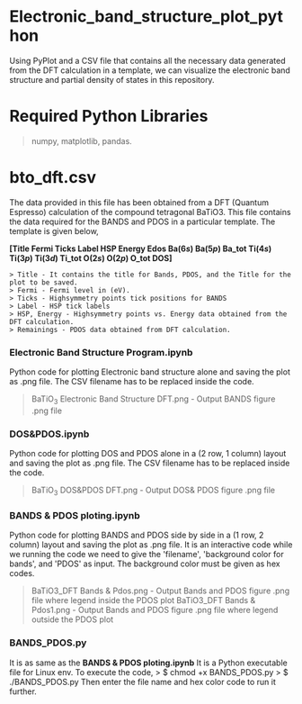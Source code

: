 # Electronic_band_structure_plot_python
  Using PyPlot and a CSV file that contains all the necessary data generated from the DFT calculation in a template, we can visualize the electronic band structure and partial density of states in this repository.

# Required Python Libraries
  > numpy, matplotlib, pandas.

# bto_dft.csv
  The data provided in this file has been obtained from a DFT (Quantum Espresso) calculation  of the compound tetragonal BaTiO3.
  This file contains the data required for the BANDS and PDOS in a particular template. The template is given below,
  
**[Title	Fermi	Ticks	Label	HSP	Energy	Edos	Ba$(6s)$	Ba$(5p)$	Ba_tot	Ti$(4s)$	Ti$(3p)$	Ti$(3d)$	Ti_tot	O$(2s)$	O$(2p)$	O_tot	DOS]**

    > Title - It contains the title for Bands, PDOS, and the Title for the plot to be saved.
    > Fermi - Fermi level in (eV).
    > Ticks - Highsymmetry points tick positions for BANDS
    > Label - HSP tick labels
    > HSP, Energy - Highsymmetry points vs. Energy data obtained from the DFT calculation.
    > Remainings - PDOS data obtained from DFT calculation.
  
### Electronic Band Structure Program.ipynb
  Python code for plotting Electronic band structure alone and saving the plot as .png file. The CSV filename has to be replaced inside the code.
  > BaTiO$_3$ Electronic Band Structure DFT.png - Output BANDS figure .png file

### DOS&PDOS.ipynb
  Python code for plotting DOS and PDOS alone in a (2 row, 1 column) layout and saving the plot as .png file. The CSV filename has to be replaced inside the code.
  > BaTiO$_3$ DOS&PDOS DFT.png - Output DOS& PDOS figure .png file

### BANDS & PDOS ploting.ipynb
  Python code for plotting BANDS and PDOS side by side in a (1 row, 2 column) layout and saving the plot as .png file. It is an interactive code while we running the code we need to give the 'filename', 'background color for bands', and 'PDOS' as input. The background color must be given as hex codes.
  > BaTiO3_DFT Bands & Pdos.png - Output Bands and PDOS figure .png file where legend inside the PDOS plot
  > BaTiO3_DFT Bands & Pdos1.png - Output Bands and PDOS figure .png file where legend outside the PDOS plot

### BANDS_PDOS.py
  It is as same as the **BANDS & PDOS ploting.ipynb**
  It is a Python executable file for Linux env. To execute the code,
    > $ chmod +x BANDS_PDOS.py
    > $ ./BANDS_PDOS.py
  Then enter the file name and hex color code to run it further. 



  
